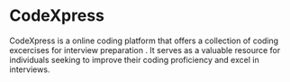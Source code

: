 # CodeXpress

CodeXpress is a online coding platform that offers a collection of coding excercises for interview preparation . It serves as a valuable resource for individuals seeking to improve their coding proficiency and excel in interviews.
